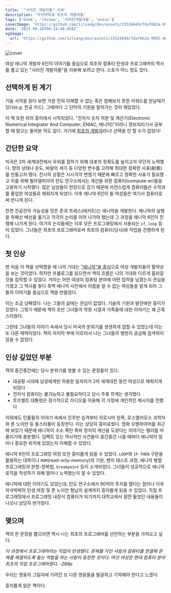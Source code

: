 ```yaml
---
title: '"사라진 개발자들" 리뷰'
description: '악삭박박과 최초의 개발자들'
tags: ['book', 'review', '사라진개발자들', 'eniac']
coverImage: 'https://github.com/1ilsang/dev/assets/23524849/7da7662a-9991-467b-b7bc-cfd8819da792'
date: '2023-09-24T04:24:40.856Z'
ogImage:
  url: 'https://github.com/1ilsang/dev/assets/23524849/7da7662a-9991-467b-b7bc-cfd8819da792'
---
```


![cover](https://github.com/1ilsang/dev/assets/23524849/38f64546-9be7-4908-b95d-0d4b963e4160 'cover')

여성 에니악 개발자 6인의 이야기를 중심으로 최초의 컴퓨터 탄생과 프로그래머의 역사를 풀고 있는 "사라진 개발자들"을 리뷰해 보려고 한다. 스포가 어느 정도 있다.

## 선택하게 된 계기

기술 서적을 읽다 보면 가끔 전혀 이해할 수 없는 혹은 접해보지 못한 키워드를 만날때가 있다(e.g. 천공 카드). 그때마다 그 단어의 기원을 알아가는 것이 재밌었다.

이 책 또한 위의 흥미에서 시작되었다. "전자식 숫자 적분 및 계산기(Electronic Numerical Integrator And Computer; ENIAC, 에니악)"이라니 정보처리기사 공부할 때 말고는 들어본 적도 없다. 거기에 <u>최초의 개발자</u>라니! 선택을 안 할 수가 없었다!

## 간단한 요약

미국은 2차 세계대전에서 우위를 점하기 위해 대포의 정확도를 높이고자 무던히 노력했다. 땅의 상태나 온도, 바람의 세기 등 다양한 변수를 고려해 최대한 정확한 사표(射表)를 만들고자 했다. 전시의 상황은 시시각각 변했기 때문에 빠르고 정확한 사표가 필요했고 이를 위해 필라델피아의 탄도 연구소에서는 계산을 위한 컴퓨터(compute-er)들을 고용하기 시작했다. 많은 남성들이 전장으로 갔기 때문에 자연스럽게 컴퓨터들은 수학과를 졸업한 여성들로 채워지게 되었다. 이후 에니악 6인이 될 여성들은 여기서 컴퓨터로써 만나게 된다.

한편 진공관의 가능성을 믿은 존과 프레스(에커트)는 에니악을 개발한다. 에니악의 실행을 위해선 배선을 옮기고 각각의 논리를 이어 나가야 했는데 그 과정을 에니악 6인이 진행해 나가게 된다. 여기의 논리들에는 이후 모든 프로그래밍에서 사용되는 `if`, `loop` 등이 있었다. 그녀들은 최초의 프로그래머로써 최초의 컴퓨터(당시)와 작업을 진행하게 된다.

## 첫 인상

맨 처음 이 책을 선택했을 때 나의 기대는 <u>"에니악"을 중심</u>으로 여성 개발자들의 활약상을 보는 것이었다. 하지만 프롤로그를 읽으면서 책의 흐름은 나의 기대와 다르게 흘러갈 것을 짐작할 수 있었다. 저자는 어떤 여성이 컴퓨팅 분야에 어떤 업적을 남겼는지 관심을 가졌고 그 역사를 찾다 흑백 에니악 사진에서 이름을 알 수 없는 여성들을 알게 되어 그들의 이야기를 중심으로 책을 만들었다.

이는 조금 낭패였다. 나는 그들의 삶에는 관심이 없었다. 기술의 기원과 발전에만 흥미가 있었다. 그렇기 때문에 책의 초반 그녀들의 학창 시절과 가족들에 대한 이야기는 꽤 곤혹스러웠다.

그런데 그녀들의 이야기 속에서 당시 미국의 분위기를 생생하게 접할 수 있었는데 이는 또 다른 매력이었다. 책의 마지막 부에 이르러서 나는 그녀들의 행방이 궁금해 검색하지 않을 수 없었다.

## 인상 깊었던 부분

책의 중간중간에는 당시 분위기를 엿볼 수 있는 문장들이 있다.

- 대공황 시대에 남성에게만 허용한 일자리가 2차 세계대전 동안 여성으로 채워지게 되었다
- 전자식 컴퓨터는 불가능하고 불필요하다고 당시 주류 학계는 생각했다
- 루즈벨트 대통령은 정기적으로 라디오를 이용해 각 가정에 개인적인 메시지를 전했다

이외에도 인물들의 이야기 속에서 진주만 습격부터 히로시마 원폭, 로스앨러모스 과학자와 폰 노이만 등 올스타들이 등장한다. 이는 상당히 흥미로웠다. 영화 오펜하이머를 최근에 보았기 때문에 에니악이 수소 폭탄 폭파 장치의 계산을 도왔다는 이야기는 텔러를 떠올리기에 충분했다. 임팩트 있는 역사적인 사건들이 중간중간 나올 때마다 에니악이 얼마나 중요한 위치에 있었는지 이해할 수 있었다.

에니악 6인의 프로그래밍 여정 또한 흥미롭게 읽을 수 있었다. `LOOP`와 `IF-THEN` 구문을 활용하는 대목이나 `ROM`(read-only-memory)의 기원, 벤치 테스트 과정, 에니악 병렬 프로그래밍과 분할-정복법, `breakpoint` 등이 소개되었다. 그녀들이 성공적으로 에니악 로직을 작성하기 위해 얼마나 노력했는지 알 수 있었다.

에니악에 대한 이야기도 있었는데, 탄도 연구소에서 90억의 투자를 했다는 점이나 이후 악삭박박의 탄생 여정 및 폰 노이만 형님의 설계까지 흥미롭게 읽을 수 있었다. 직접 프로그래밍에서 프로그래밍 내장식 컴퓨터가 되기까지 대학교에서 잠깐 들었던 내용들이 나오니 상당히 반가웠다.

## 맺으며

책의 한 문장을 뽑으라면 역시 나는 최초의 프로그래머를 선언하는 부분을 가져오고 싶다.

<i>이 과정에서 프로그래머라는 직업이 탄생했다. 문제를 가진 사람과 컴퓨터를 연결해 문제를 해결하도록 돕는 역할을 하는 사람이 등장한 것이다. 여섯 여성은 현대 컴퓨터 분야 최초의 직업 프로그래머였다. -289p</i>

우리는 영웅의 그림자에 가려진 또 다른 영웅들을 발굴하고 기억해야 한다고 느꼈다.

흥미롭게 읽은 책이다.
